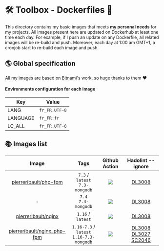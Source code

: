 # 🛠 Toolbox - Dockerfiles 🐳

This directory contains my basic images that meets **my personal needs** for my projects. All images present here are updated on Dockerhub at least one time each day. For example, if I push an update on any Dockerfile, all related images will be re-build and push. Moreover, each day at 1:00 am GMT+1, a cronjob start to re-build each image and push.  

## 🌎 Global specification 

All my images are based on [Bitnami](https://github.com/bitnami)'s work, so huge thanks to them ❤️

#### Environments configuration for each image 
Key| Value
--- | ---
LANG | `fr_FR.UTF-8`
LANGUAGE | `fr_FR:fr`
LC_ALL | `fr_FR.UTF-8`

## 📚 Images list

|Image | Tags | Github Action | Hadolint --ignore|
|:-----------: | :-------------: | :-------------: | :-------------:|
|[pierreribault/php-fpm](https://hub.docker.com/repository/docker/pierreribault/php-fpm) | `7.3` / `latest`<br> `7.3-mongodb`|![](https://github.com/pierreribault/toolbox-dockerfiles/workflows/PHP-FPM%207.3/badge.svg)| [DL3008](https://github.com/hadolint/hadolint/wiki/DL3008)|
| - | `7.4` <br> `7.4-mongodb`|![](https://github.com/pierreribault/toolbox-dockerfiles/workflows/PHP-FPM%207.4/badge.svg)| [DL3008](https://github.com/hadolint/hadolint/wiki/DL3008)|
|[pierreribault/nginx](https://hub.docker.com/repository/docker/pierreribault/nginx) | `1.16` / `latest`|![](https://github.com/pierreribault/toolbox-dockerfiles/workflows/Nginx%201.16/badge.svg)| [DL3008](https://github.com/hadolint/hadolint/wiki/DL3008)|
|[pierreribault/nginx_php-fpm](https://hub.docker.com/repository/docker/pierreribault/nginx_php-fpm) | `1.16-7.3` / `latest` <br> `1.16-7.3-mongodb`|![](https://github.com/pierreribault/toolbox-dockerfiles/workflows/Nginx%201.16%20+%20PHP-FPM%207.3/badge.svg)| [DL3008](https://github.com/hadolint/hadolint/wiki/DL3008) [DL3027](https://github.com/hadolint/hadolint/wiki/DL3027) [SC2046](https://github.com/hadolint/hadolint/wiki/SC2046)|


